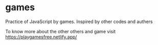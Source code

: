 # games

Practice of JavaScript by games. Inspired by other codes and authers 

To know more about the other others and game visit https://playgamesfree.netlify.app/
